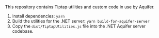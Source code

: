 This repository contains Tiptap utilities and custom code in use by Aquifer.

1. Install dependencies: `yarn`
2. Build the utilities for the .NET server: `yarn build-for-aquifer-server`
3. Copy the `dist/TiptapUtilities.js` file into the .NET Aquifer server codebase.
